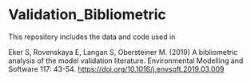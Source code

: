 # Validation_Bibliometric

This repository includes the data and code used in

Eker S, Rovenskaya E, Langan S, Obersteiner M. (2019) A bibliometric analysis of the model validation literature. Environmental Modelling and Software 117: 43-54. https://doi.org/10.1016/j.envsoft.2019.03.009
